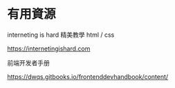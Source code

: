 # 有用資源



interneting is hard 精美教學 html / css 

https://internetingishard.com



前端开发者手册

https://dwqs.gitbooks.io/frontenddevhandbook/content/
